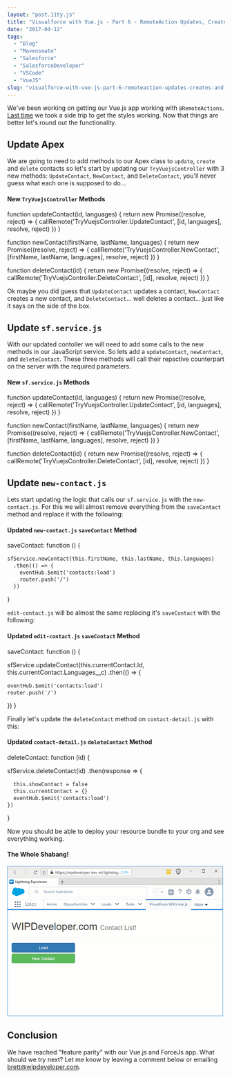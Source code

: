 ```yaml
---
layout: "post.11ty.js"
title: "Visualforce with Vue.js - Part 6 - RemoteAction Updates, Creates, and Deletes"
date: "2017-04-12"
tags: 
  - "Blog"
  - "Mavensmate"
  - "Salesforce"
  - "SalesforceDeveloper"
  - "VSCode"
  - "VueJS"
slug: "visualforce-with-vue-js-part-6-remoteaction-updates-creates-and-deletes"
---
```


We've been working on getting our Vue.js app working with `@RemoteActions`. [Last time](/2017/04/11/visualforce-with-vue-js-part-6-working-with-bootstrap-in-lightning/) we took a side trip to get the styles working. Now that things are better let's round out the functionality.

## Update Apex

We are going to need to add methods to our Apex class to `update`, `create` and `delete` contacts so let's start by updating our `TryVuejsController` with 3 new methods: `UpdateContact`, `NewContact`, and `DeleteContact`, you'll never guess what each one is supposed to do...

#### New `TryVuejsController` Methods

function updateContact(id, languages) {
  return new Promise((resolve, reject) => {
    callRemote('TryVuejsController.UpdateContact', \[id, languages\], resolve, reject)
  })
}

function newContact(firstName, lastName, languages) {
  return new Promise((resolve, reject) => {
    callRemote('TryVuejsController.NewContact', \[firstName, lastName, languages\], resolve, reject)
  })
}

function deleteContact(id) {
  return new Promise((resolve, reject) => {
    callRemote('TryVuejsController.DeleteContact', \[id\], resolve, reject)
  })
}

Ok maybe you did guess that `UpdateContact` updates a contact, `NewContact` creates a new contact, and `DeleteContact`... well deletes a contact... just like it says on the side of the box.

## Update `sf.service.js`

With our updated contoller we will need to add some calls to the new methods in our JavaScript service. So lets add a `updateContact`, `newContact`, and `deleteContact`. These three methods will call their repsctive counterpart on the server with the required parameters.

#### New `sf.service.js` Methods

function updateContact(id, languages) {
  return new Promise((resolve, reject) => {
    callRemote('TryVuejsController.UpdateContact', \[id, languages\], resolve, reject)
  })
}

function newContact(firstName, lastName, languages) {
  return new Promise((resolve, reject) => {
    callRemote('TryVuejsController.NewContact', \[firstName, lastName, languages\], resolve, reject)
  })
}

function deleteContact(id) {
  return new Promise((resolve, reject) => {
    callRemote('TryVuejsController.DeleteContact', \[id\], resolve, reject)
  })
}

## Update `new-contact.js`

Lets start updating the logic that calls our `sf.service.js` with the `new-contact.js`. For this we will almost remove everything from the `saveContact` method and replace it with the following:

#### Updated `new-contact.js` `saveContact` Method

saveContact: function () {

    sfService.newContact(this.firstName, this.lastName, this.languages)
      .then(() => {
        eventHub.$emit('contacts:load')
        router.push('/')
      })
  }

`edit-contact.js` will be almost the same replacing it's `saveContact` with the following:

#### Updated `edit-contact.js` `saveContact` Method

saveContact: function () {

  sfService.updateContact(this.currentContact.Id, this.currentContact.Languages\_\_c)
  .then(() => {
    
    eventHub.$emit('contacts:load')
    router.push('/')
  })
}

Finally let's update the `deleteContact` method on `contact-detail.js` with this:

#### Updated `contact-detail.js` `deleteContact` Method

deleteContact: function (id) {
  
  sfService.deleteContact(id)
    .then(response => {

      this.showContact = false
      this.currentContact = {}
      eventHub.$emit('contacts:load')
    })
}

Now you should be able to deploy your resource bundle to your org and see everything working.

#### The Whole Shabang!

![The Whole Shabang!](images/visualforce-vue-071.gif)

## Conclusion

We have reached "feature parity" with our Vue.js and ForceJs app. What should we try next? Let me know by leaving a comment below or emailing [brett@wipdeveloper.com](mailto:brett@wipdeveloper.com).
